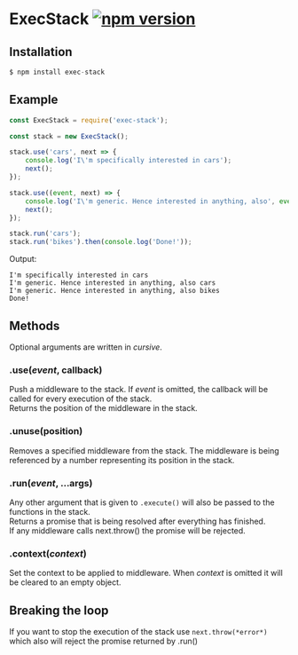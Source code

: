 # ExecStack [![npm version](https://badge.fury.io/js/exec-stack.svg)](https://badge.fury.io/js/exec-stack)


## <a name="installation"></a> Installation
```javascript
$ npm install exec-stack
```

## <a name="example"></a> Example
```javascript
const ExecStack = require('exec-stack');
```

```javascript
const stack = new ExecStack();

stack.use('cars', next => {
	console.log('I\'m specifically interested in cars');
	next();
});

stack.use((event, next) => {
	console.log('I\'m generic. Hence interested in anything, also', event);
	next();
});

stack.run('cars');
stack.run('bikes').then(console.log('Done!'));
```

Output:
```
I'm specifically interested in cars
I'm generic. Hence interested in anything, also cars
I'm generic. Hence interested in anything, also bikes
Done!
```

## <a name="methods"></a> Methods
Optional arguments are written in *cursive*.

### <a name="method-push"></a> .use(*event*, callback)
Push a middleware to the stack. If *event* is omitted, the callback will be called for every execution of the stack.  
Returns the position of the middleware in the stack.

### <a name="method-remove"></a> .unuse(position)
Removes a specified middleware from the stack.
The middleware is being referenced by a number representing its position in the stack.

### <a name="method-run"></a> .run(*event*, ...args)
Any other argument that is given to `.execute()` will also be passed to the functions in the stack.  
Returns a promise that is being resolved after everything has finished.  
If any middleware calls next.throw() the promise will be rejected.

### <a name="method-context"></a> .context(*context*)
Set the context to be applied to middleware. When *context* is omitted it will be cleared to an empty object.

## Breaking the loop
If you want to stop the execution of the stack use ```next.throw(*error*)``` which also will reject the promise returned by .run()